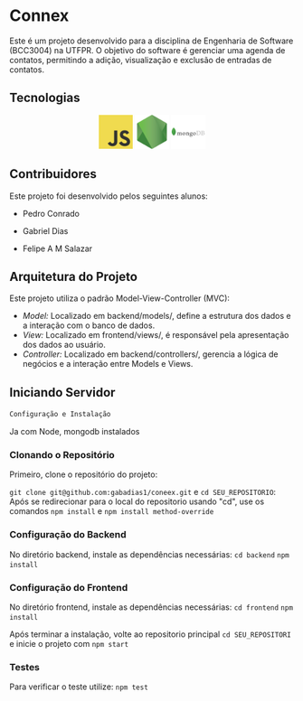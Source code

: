 # Connex
Este é um projeto desenvolvido para a disciplina de Engenharia de Software (BCC3004) na UTFPR. O objetivo do software é gerenciar uma agenda de contatos, permitindo a adição, visualização e exclusão de entradas de contatos.
## Tecnologias 

<p align="center">
   <img src="https://raw.githubusercontent.com/github/explore/main/topics/javascript/javascript.png" alt="JavaScript" width="60" height="60"/> 
   <img src="https://raw.githubusercontent.com/github/explore/main/topics/nodejs/nodejs.png" alt="Node.js" width="60" height="60"/>
   <img src="https://raw.githubusercontent.com/github/explore/main/topics/mongodb/mongodb.png" alt="MongoDB" width="60" height="60"/> 
</p>


## Contribuidores
Este projeto foi desenvolvido pelos seguintes alunos:

- Pedro Conrado

- Gabriel Dias

- Felipe A M Salazar

## Arquitetura do Projeto

Este projeto utiliza o padrão Model-View-Controller (MVC):

- *Model:* Localizado em backend/models/, define a estrutura dos dados e a interação com o banco de dados.
- *View:* Localizado em frontend/views/, é responsável pela apresentação dos dados ao usuário.
- *Controller:* Localizado em backend/controllers/, gerencia a lógica de negócios e a interação entre Models e Views.

## Iniciando Servidor

```bash
Configuração e Instalação
```
Ja com Node, mongodb instalados

### Clonando o Repositório
Primeiro, clone o repositório do projeto:

`git clone git@github.com:gabadias1/coneex.git` e `cd SEU_REPOSITORIO`:
Após se redirecionar para o local do repositorio usando "cd", use os comandos `npm install` e `npm install method-override`

### Configuração do Backend
No diretório backend, instale as dependências necessárias:
`cd backend`
`npm install`

### Configuração do Frontend
No diretório frontend, instale as dependências necessárias:
`cd frontend`
`npm install`

Após terminar a instalação, volte ao repositorio principal `cd SEU_REPOSITORI` e inicie o projeto com `npm start`

### Testes
Para verificar o teste utilize: `npm test`







